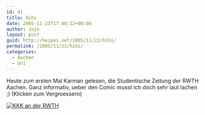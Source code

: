 ```yaml
---
id: 41
title: Hihi
date: 2005-11-22T17:40:12+00:00
author: Jojo
layout: post
guid: http://heipei.net/2005/11/22/hihi/
permalink: /2005/11/22/hihi/
categories:
  - Aachen
  - Uni
---
```

Heute zum ersten Mal Karman gelesen, die Studentische Zeitung der RWTH Aachen. Ganz informativ, ueber den Comic musst ich doch sehr laut lachen ;) (Klicken zum Vergroessern)
  
[![KKK an der RWTH](/weblog/kkk_thumb.jpg)](/weblog/kkk.jpg)